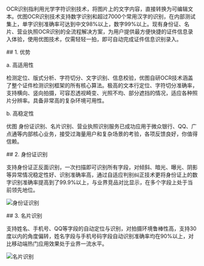 OCR识别指利用光学字符识别技术，将图片上的文字内容，直接转换为可编辑文本。优图OCR识别技术支持数字识别和超过7000个常用汉字的识别，在内部测试集上，单字识别准确率可达到中文98%以上，数字99%以上。现有身份证、名片、营业执照OCR识别的全流程解决方案，为用户提供最方便快捷的证件信息录入体验，使用优图技术，仅需轻轻一拍，即可自动完成证件信息识别录入。

## 1. 优势

a. 高适用性

检测定位、版式分析、字符切分、文字识别、信息校验，优图自研OCR技术涵盖了整个证件检测识别框架的所有核心算法。极高的文本行定位、字符切分准确率，支持横向、竖向拍摄，可容忍透视畸变、光照不均、部分遮挡的情况，适应各种照片分辨率。具备非常高的复杂环境可用性。

b. 高稳定性

优图 身份证识别、名片识别、营业执照识别服务已成功应用于微众银行、QQ、广点通等内部核心业务，接受过海量用户和复杂场景的考验，各项反馈良好，你值得信赖。

## 2. 身份证识别

支持身份证正反面识别，一次扫描即可识别所有字段，对倾斜、暗光、曝光、阴影等异常情况稳定性好、识别准确率高，通过自适应判别纠正技术更将身份证上的数字识别准确率提高到了99.9%以上，与业界竞品对比显示，在多个字段上处于当前领先地位。

![身份证识别](http://imgcache.tcecqpoc.fsphere.cn/image/mc.qcloudimg.com/static/img/dfc1bcdd3be822b730eb347b17f5f55f/image.jpg)

## 3. 名片识别

支持姓名、手机号、QQ等字段的自动定位与识别，对拍摄环境鲁棒性高，支持30度以内的角度偏转，姓名字段与手机号码字段自动识别准确率均在90%以上，对比移动端热门应用效果处于业界一流水平。

![名片识别](http://imgcache.tcecqpoc.fsphere.cn/image/mc.qcloudimg.com/static/img/dd9ecbcb093fe51b8c3e9cf38be1eb69/image.jpg)
